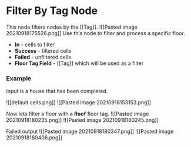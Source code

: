 # Filter By Tag Node
This node filters nodes by the [[Tag]].
![[Pasted image 20210918175526.png]]
Use this node to filter and process a specific floor.

- **In** - cells to filter
- **Success** - filtered cells
- **Failed** - unfiltered cells
- **Floor Tag Field** - [[Tag]] which will be used as a filter

### Example
Input is a house that has been completed.

![[default cells.png]]
![[Pasted image 20210918153153.png]]

Now lets filter a floor with a **Roof** floor tag.
![[Pasted image 20210918180235.png]]
![[Pasted image 20210918180245.png]]

Failed output
![[Pasted image 20210918180347.png]]
![[Pasted image 20210918180406.png]]

